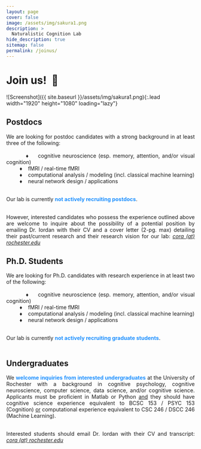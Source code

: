 ```yaml
---
layout: page
cover: false
image: /assets/img/sakura1.png
description: >
  Naturalistic Cognition Lab
hide_description: true
sitemap: false
permalink: /joinus/
---
```


# Join us! &#8205; &#127752;

![Screenshot]({{ site.baseurl }}/assets/img/sakura1.png){:.lead width="1920" height="1080" loading="lazy"}

## Postdocs

<div style="text-align: justify">

We are looking for postdoc candidates with a strong background in at least three of the following:
<br/>
<br/>&nbsp;&nbsp;&nbsp;&nbsp;&nbsp;&nbsp;&nbsp;&nbsp; &#9830; &nbsp;&nbsp; cognitive neuroscience (esp. memory, attention, and/or visual cognition)
<br/>&nbsp;&nbsp;&nbsp;&nbsp;&nbsp;&nbsp;&nbsp;&nbsp; &#9830; &nbsp;&nbsp; fMRI	/ real-time fMRI
<br/>&nbsp;&nbsp;&nbsp;&nbsp;&nbsp;&nbsp;&nbsp;&nbsp; &#9830; &nbsp;&nbsp; computational analysis / modeling (incl. classical machine learning)
<br/>&nbsp;&nbsp;&nbsp;&nbsp;&nbsp;&nbsp;&nbsp;&nbsp; &#9830; &nbsp;&nbsp; neural network design / applications
<br/><br/>

Our lab is currently <font color="1E90FF"><strong>not actively recruiting postdocs</strong></font>.<br/><br/>

However, interested candidates who possess the experience outlined above are welcome to inquire about the possibility of a potential position by emailing Dr. Iordan with their CV and a cover letter (2-pg. max) detailing their past/current research and their research vision for our lab: <em><u>cora (at) rochester.edu</u></em>

</div>

## Ph.D. Students

<div style="text-align: justify">

We are looking for Ph.D. candidates with research experience in at least two of the following:
<br/>
<br/>&nbsp;&nbsp;&nbsp;&nbsp;&nbsp;&nbsp;&nbsp;&nbsp; &#9830; &nbsp;&nbsp; cognitive neuroscience (esp. memory, attention, and/or visual cognition)
<br/>&nbsp;&nbsp;&nbsp;&nbsp;&nbsp;&nbsp;&nbsp;&nbsp; &#9830; &nbsp;&nbsp; fMRI / real-time fMRI
<br/>&nbsp;&nbsp;&nbsp;&nbsp;&nbsp;&nbsp;&nbsp;&nbsp; &#9830; &nbsp;&nbsp; computational analysis / modeling (incl. classical machine learning)
<br/>&nbsp;&nbsp;&nbsp;&nbsp;&nbsp;&nbsp;&nbsp;&nbsp; &#9830; &nbsp;&nbsp; neural network design / applications
<br/><br/>

Our lab is currently <font color="1E90FF"><strong>not actively recruiting graduate students</strong></font>.<br/><br/>

<!--https://www.sas.rochester.edu/bcs/graduate/admission.html-->
<!--https://www.urmc.rochester.edu/education/graduate/phd/neurosciences/apply.aspx-->

</div>

## Undergraduates

<div style="text-align: justify">

We <font color="1E90FF"><strong>welcome inquiries from interested undergraduates</strong></font> at the University of Rochester with a background in cognitive psychology, cognitive neuroscience, computer science, data science, and/or cognitive science. Applicants must be proficient in Matlab or Python <u>and</u> they should have cognitive science experience equivalent to BCSC 153 / PSYC 153 (Cognition) <u>or</u> computational experience equivalent to CSC 246 / DSCC 246 (Machine Learning).<br/><br/>

Interested students should email Dr. Iordan with their CV and transcript: <em><u>cora (at) rochester.edu</u></em>

</div>
